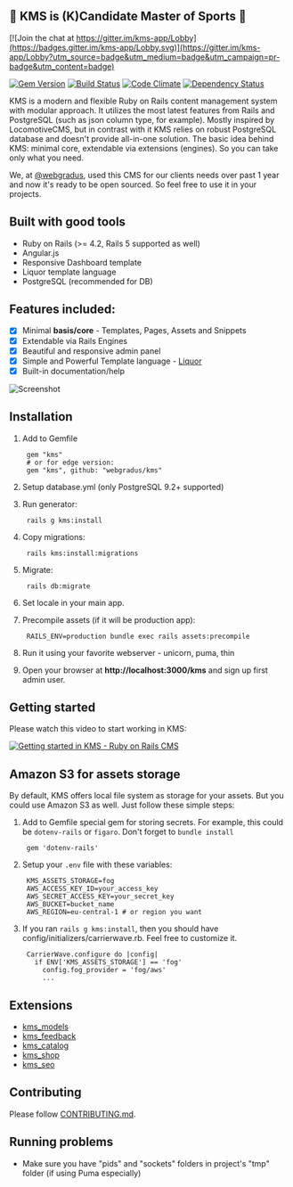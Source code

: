 ## :muscle: KMS is (K)Candidate Master of Sports :muscle:

[![Join the chat at https://gitter.im/kms-app/Lobby](https://badges.gitter.im/kms-app/Lobby.svg)](https://gitter.im/kms-app/Lobby?utm_source=badge&utm_medium=badge&utm_campaign=pr-badge&utm_content=badge)

[![Gem Version](https://badge.fury.io/rb/kms.svg)](https://badge.fury.io/rb/kms) [![Build Status](https://travis-ci.org/webgradus/kms.svg?branch=master)](https://travis-ci.org/webgradus/kms) [![Code Climate](https://codeclimate.com/github/apiqcms/kms/badges/gpa.svg)](https://codeclimate.com/github/apiqcms/kms)
[![Dependency Status](https://gemnasium.com/badges/github.com/webgradus/kms.svg)](https://gemnasium.com/github.com/webgradus/kms)

KMS is a modern and flexible Ruby on Rails content management system with modular approach. It utilizes the most latest features from Rails and PostgreSQL (such as json column type, for example). Mostly inspired by LocomotiveCMS, but in contrast with it KMS relies on robust PostgreSQL database and doesn't provide all-in-one solution. The basic idea behind KMS: minimal core, extendable via extensions (engines). So you can take only what you need.

We, at [@webgradus](http://webgradus.com), used this CMS for our clients needs over past 1 year and now it's ready to be open sourced.
So feel free to use it in your projects.

## Built with good tools
* Ruby on Rails (>= 4.2, Rails 5 supported as well)
* Angular.js
* Responsive Dashboard template
* Liquor template language
* PostgreSQL (recommended for DB)

## Features included:
- [x] Minimal **basis/core** - Templates, Pages, Assets and Snippets
- [x] Extendable via Rails Engines
- [x] Beautiful and responsive admin panel
- [x] Simple and Powerful Template language - [Liquor](https://github.com/evilmartians/liquor)
- [x] Built-in documentation/help

![Screenshot](http://webgradus.com/images/KMS.jpg)

## Installation

1. Add to Gemfile

        gem "kms"
        # or for edge version:
        gem "kms", github: "webgradus/kms"

2. Setup database.yml (only PostgreSQL 9.2+ supported)

3. Run generator:

        rails g kms:install

4. Copy migrations:

        rails kms:install:migrations

5. Migrate:

        rails db:migrate

6. Set locale in your main app.

7. Precompile assets (if it will be production app):

        RAILS_ENV=production bundle exec rails assets:precompile

8. Run it using your favorite webserver - unicorn, puma, thin
9. Open your browser at **http://localhost:3000/kms** and sign up first admin user.

## Getting started
Please watch this video to start working in KMS:

[![Getting started in KMS - Ruby on Rails CMS](http://img.youtube.com/vi/WPZoWyd-thE/0.jpg)](https://youtu.be/WPZoWyd-thE "Getting started in KMS - Ruby on Rails CMS")

## Amazon S3 for assets storage

By default, KMS offers local file system as storage for your assets. But you could use Amazon S3 as well. Just follow these simple steps:

1. Add to Gemfile special gem for storing secrets. For example, this could be `dotenv-rails` or `figaro`. Don't forget to `bundle install`

        gem 'dotenv-rails'

2. Setup your `.env` file with these variables:

        KMS_ASSETS_STORAGE=fog
        AWS_ACCESS_KEY_ID=your_access_key
        AWS_SECRET_ACCESS_KEY=your_secret_key
        AWS_BUCKET=bucket_name
        AWS_REGION=eu-central-1 # or region you want

3. If you ran `rails g kms:install`, then you should have config/initializers/carrierwave.rb. Feel free to customize it.

        CarrierWave.configure do |config|
          if ENV['KMS_ASSETS_STORAGE'] == 'fog'
            config.fog_provider = 'fog/aws'
            ...

## Extensions
* [kms_models](https://github.com/webgradus/kms_models)
* [kms_feedback](https://github.com/webgradus/kms_feedback)
* [kms_catalog](https://github.com/webgradus/kms_catalog)
* [kms_shop](https://github.com/webgradus/kms_shop)
* [kms_seo](https://github.com/webgradus/kms_seo)

## Contributing

Please follow [CONTRIBUTING.md](CONTRIBUTING.md).

## Running problems

* Make sure you have "pids" and "sockets" folders in project's "tmp" folder (if using Puma especially)
